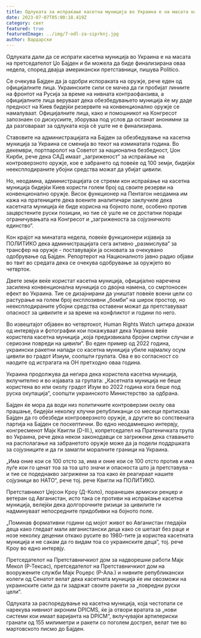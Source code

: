 ```yaml
---
title: Одлуката за испраќање касетна муниција во Украина е на масата на Бајден
date: 2023-07-07T05:00:18.419Z
category: свет
featured: true
featuredImage: ../img/7-odl-za-siprknj.jpg
author: Вардарски
---
```

Одлуката дали да се испрати касетна муниција во Украина е на масата на претседателот Џо Бајден и би можела да биде финализирана оваа недела, според двајца американски претставници, пишува Politico.

Се очекува Бајден да ја одобри испораката на оружје, рече еден од официјалните лица. Украинските сили се мачеа да ги пробијат линиите на фронтот на Русија за време на нивната контраофанзива, а официјалните лица веруваат дека обезбедувањето муниција ќе му даде предност на Киев бидејќи резервите на конвенционално оружје се намалуваат. Официјалните лица, како и помошникот на Конгресот запознаен со дискусиите, зборуваа под услов да останат анонимни за да разговараат за одлуката која сè уште не е финализирана.

Ставовите на администрацијата на Бајден за обезбедување на касетна муниција за Украина се сменија во текот на изминатата година. Во декември, портпаролот на Советот за национална безбедност, Џон Кирби, рече дека САД имаат „загриженост“ за испраќање на контроверзното оружје, кое е забрането од повеќе од 100 земји, бидејќи неексплодираните убојни средства можат да убијат цивили.

Но, неодамна, администрацијата се стреми кон испраќање на касетна муниција бидејќи Киев користи голем број од своите резерви на конвенционално оружје. Висок функционер на Пентагон неодамна им кажа на пратениците дека воените аналитичари заклучиле дека касетната муниција ќе биде корисна на бојното поле, особено против зацврстените руски позиции, но тие сè уште не се достапни поради ограничувањата на Конгресот и „загриженоста за сојузничкото единство“.

Кон крајот на минатата недела, повеќе функционери изјавија за ПОЛИТИКО дека администрацијата сега активно „размислува“ за трансфер на оружје - поставувајќи ја основата за очекувано одобрување од Бајден. Репортерот на Националното јавно радио објави во твит во средата дека се очекува одобрување за оружјето во четврток.

Двете земји веќе користат касетна муниција, официјално наречена засилена конвенционална муниција со двојна намена, со смртоносен ефект во Украина. Тие се дизајнирани да уништат повеќе воени цели со растурање на голем број експлозивни „бомби“ на широк простор, но неексплодираните убојни средства оставени можат да претставуваат опасност за цивилите и за време на конфликтот и години по него.

Во извештајот објавен во четвртокот, Human Rights Watch цитира докази од интервјуа и фотографии кои покажуваат дека Украина веќе користела касетна муниција „која предизвикала бројни смртни случаи и сериозни повреди на цивили“. Во еден пример од 2022 година, украински ракетни напади со касетна муниција убиле најмалку осум цивили во градот Изиум, соопшти групата. Ова е во согласност со наодите од истрагата на ОН претходно оваа година.

Украина продолжува да негира дека користела касетна муниција, вклучително и во изјавата за групата: „Касетната муниција не беше користена во или околу градот Изум во 2022 година кога беше под руска окупација“, соопшти украинското Министерство за одбрана.

Бајден ќе мора да води низ политичките контроверзии околу ова прашање, бидејќи неколку клучни републиканци со месеци притискаа Бајден да го обезбеди контроверзното оружје, а другите во сопствената партија на Бајден се поскептични. Во едно неодамнешно интервју, конгресменот Мајк Квигли (D-Ill.), копретседател на Пратеничката група во Украина, рече дека некои законодавци се загрижени дека ставањето на располагање на забранетото оружје може да ја подели поддршката за сојузниците и да ги замагли моралните граници на Украина.

„Има оние кои се 100 отсто за, има и оние кои се 100 отсто против и има луѓе кои го ценат тоа за тоа што значи и опасноста што ја претставува – и тие се подеднакво загрижени за тоа како ќе реагираат нашите сојузници во НАТО“, рече тој. рече Квигли на ПОЛИТИКО.

Претставникот Џејсон Кроу (Д-Коло), поранешен армиски ренџер и ветеран од Авганистан, исто така се противи на испраќање касетна муниција, велејќи дека долгорочните ризици за цивилите ги надминуваат непосредните придобивки на бојното поле.

„Поминав формативни години од мојот живот во Авганистан гледајќи деца како гледаат мали авганистански деца како се шетаат без раце и нозе неколку децении откако русите во 1980-тите ја користеа касетната муниција и не сакам да го видам тоа со украинските деца“, тој. рече Кроу во едно интервју.

Претседателот на Претставничкиот дом за надворешни работи Мајк Мекол (Р-Тексас), претседателот на Претставничкиот дом на вооружените служби Мајк Роџерс (Р-Ала.) и нивните републикански колеги од Сенатот велат дека касетната муниција ќе им овозможи на украинските сили да ги задржат своите ракети за „повредни руски цели“.

Одлуката за распоредување на касетна муниција, која честопати се нарекува нивниот акроним DPICMS, ќе ја отвори вратата за „нови системи кои имаат варијанта на DPICM“, вклучувајќи артилериски гранати од 155 милиметри и ракети со поголем дострел, велат тие во мартовското писмо до Бајден.